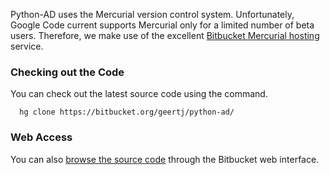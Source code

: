 Python-AD uses the Mercurial version control system. Unfortunately, Google Code current supports Mercurial only for a limited number of beta users. Therefore, we make use of the excellent [Bitbucket Mercurial hosting](http://freehg.org) service.

### Checking out the Code ###

You can check out the latest source code using the command.

```
  hg clone https://bitbucket.org/geertj/python-ad/
```

### Web Access ###

You can also [browse the source code](http://bitbucket.org/geertj/python-ad/) through the Bitbucket web interface.